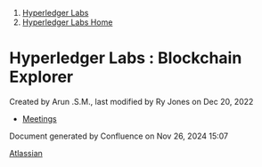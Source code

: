 1. [Hyperledger Labs](index.html)
2. [Hyperledger Labs Home](Hyperledger-Labs-Home_20283400.html)

# Hyperledger Labs : Blockchain Explorer

Created by Arun .S.M., last modified by Ry Jones on Dec 20, 2022

- [Meetings](Meetings_20290580.html)

Document generated by Confluence on Nov 26, 2024 15:07

[Atlassian](http://www.atlassian.com/)
